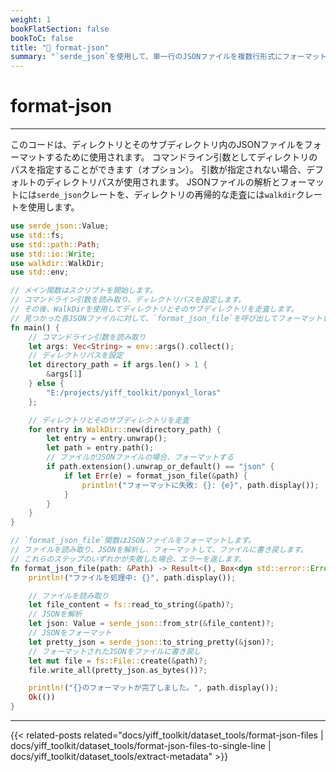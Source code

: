 ```yaml
---
weight: 1
bookFlatSection: false
bookToC: false
title: "🦀 format-json"
summary: "`serde_json`を使用して、単一行のJSONファイルを複数行形式にフォーマットします。"
---
```


<!--markdownlint-disable MD025 -->

# format-json

---

このコードは、ディレクトリとそのサブディレクトリ内のJSONファイルをフォーマットするために使用されます。
コマンドライン引数としてディレクトリのパスを指定することができます（オプション）。
引数が指定されない場合、デフォルトのディレクトリパスが使用されます。
JSONファイルの解析とフォーマットには`serde_json`クレートを、ディレクトリの再帰的な走査には`walkdir`クレートを使用します。

```rust
use serde_json::Value;
use std::fs;
use std::path::Path;
use std::io::Write;
use walkdir::WalkDir;
use std::env;

// メイン関数はスクリプトを開始します。
// コマンドライン引数を読み取り、ディレクトリパスを設定します。
// その後、WalkDirを使用してディレクトリとそのサブディレクトリを走査します。
// 見つかった各JSONファイルに対して、`format_json_file`を呼び出してフォーマットします。
fn main() {
    // コマンドライン引数を読み取り
    let args: Vec<String> = env::args().collect();
    // ディレクトリパスを設定
    let directory_path = if args.len() > 1 {
        &args[1]
    } else {
        "E:/projects/yiff_toolkit/ponyxl_loras"
    };

    // ディレクトリとそのサブディレクトリを走査
    for entry in WalkDir::new(directory_path) {
        let entry = entry.unwrap();
        let path = entry.path();
        // ファイルがJSONファイルの場合、フォーマットする
        if path.extension().unwrap_or_default() == "json" {
            if let Err(e) = format_json_file(&path) {
                println!("フォーマットに失敗: {}: {e}", path.display());
            }
        }
    }
}

// `format_json_file`関数はJSONファイルをフォーマットします。
// ファイルを読み取り、JSONを解析し、フォーマットして、ファイルに書き戻します。
// これらのステップのいずれかが失敗した場合、エラーを返します。
fn format_json_file(path: &Path) -> Result<(), Box<dyn std::error::Error>> {
    println!("ファイルを処理中: {}", path.display());

    // ファイルを読み取り
    let file_content = fs::read_to_string(&path)?;
    // JSONを解析
    let json: Value = serde_json::from_str(&file_content)?;
    // JSONをフォーマット
    let pretty_json = serde_json::to_string_pretty(&json)?;
    // フォーマットされたJSONをファイルに書き戻し
    let mut file = fs::File::create(&path)?;
    file.write_all(pretty_json.as_bytes())?;

    println!("{}のフォーマットが完了しました。", path.display());
    Ok(())
}
```

---

<!--
HUGO_SEARCH_EXCLUDE_START
-->
{{< related-posts related="docs/yiff_toolkit/dataset_tools/format-json-files | docs/yiff_toolkit/dataset_tools/format-json-files-to-single-line | docs/yiff_toolkit/dataset_tools/extract-metadata" >}}
<!--
HUGO_SEARCH_EXCLUDE_END
-->
